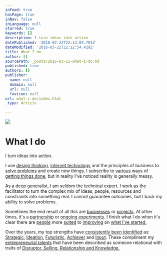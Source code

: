 ```yaml
---
inFeed: true
hasPage: true
inNav: false
inLanguage: null
starred: true
keywords: []
description: I turn ideas into action.
datePublished: '2016-03-22T22:13:04.701Z'
dateModified: '2016-03-22T22:12:54.429Z'
title: What I do
author: []
sourcePath: _posts/2016-03-21-what-i-do.md
published: true
authors: []
publisher:
  name: null
  domain: null
  url: null
  favicon: null
url: what-i-do/index.html
_type: Article

---
```

![](https://the-grid-user-content.s3-us-west-2.amazonaws.com/52391714-e71d-48bb-b143-7c7a142f0d9f.jpg)

# What I do

I turn ideas into action.

I use [design thinking][0], [internet technology][1] and the principles of business to [solve problems][2] and create new things. I subscribe to [various][3] ways of [getting things done][4], but in reality I've noticed reality is generally messy.

As a deep generalist, I am seldom the technical expert. I work as the facilitator to turn the complex mix of ideas, people, resources and constraints into something real. I cannot guarantee outcomes, but I back my ability to solve problems. 

Sometimes the end result of all this are [businesses][5] or [projects][6]. At other times, it's a [partnership][7] or [ongoing experiments][8]. I finish what I do when it's clear there are [people][9] more [suited][10] to [improving][11] on [what I've started.][12]

Over the years, my top strengths have [consistently been identified][13] as: [Strategic][14], [Ideation][15], [Futuristic][16], [Achiever][17] and [Input][18]. These compliment my [entrepreneurial talents][19] that have been described as someone relational with traits of [Disruptor, Selling, Relationship and Knowledge.][20]

[0]: https://en.wikipedia.org/wiki/Design_thinking
[1]: https://en.wikipedia.org/wiki/Information_and_communications_technology
[2]: https://en.wikipedia.org/wiki/Human_trafficking
[3]: https://en.wikipedia.org/wiki/User-centered_design
[4]: https://en.wikipedia.org/wiki/Business_Model_Canvas
[5]: http://www.optimalworkshop.com/
[6]: http://www.development-innovations.org/
[7]: http://www.themekongclub.org/
[8]: http://www.gritlearning.com/
[9]: https://www.linkedin.com/in/andrewmayfield
[10]: http://themekongclub.org/organizer/matt-friedman/
[11]: http://jesseorndorff.com/
[12]: http://www.schwabfound.org/content/pierre-tami
[13]: https://www.gallupstrengthscenter.com/Home/en-US/About
[14]: https://dl.dropboxusercontent.com/u/4822921/Strategic.pdf
[15]: https://dl.dropboxusercontent.com/u/4822921/Ideation.pdf
[16]: https://dl.dropboxusercontent.com/u/4822921/Futuristic.pdf
[17]: https://dl.dropboxusercontent.com/u/4822921/Achiever.pdf
[18]: https://dl.dropboxusercontent.com/u/4822921/Input.pdf
[19]: https://www.gallupstrengthscenter.com/EP10/en-US/About
[20]: https://dl.dropboxusercontent.com/u/4822921/entreprenuerial-talents-sam.pdf